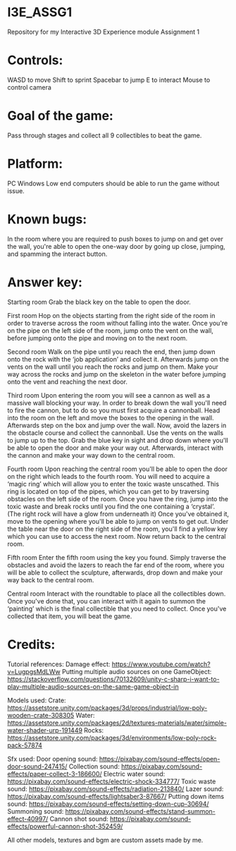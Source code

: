 # I3E_ASSG1
Repository for my Interactive 3D Experience module Assignment 1

# Controls:
WASD to move
Shift to sprint
Spacebar to jump
E to interact
Mouse to control camera

# Goal of the game:
Pass through stages and collect all 9 collectibles to beat the game.

# Platform: 
PC Windows
Low end computers should be able to run the game without issue.

# Known bugs:
In the room where you are required to push boxes to jump on and get over the wall, you're able to open the one-way door by going up close, jumping, and spamming the interact button.


# Answer key:

Starting room
Grab the black key on the table to open the door.

First room
Hop on the objects starting from the right side of the room in order to traverse across the room without falling into the water. Once you're on the pipe on the left side of the room, jump onto the vent on the wall, before jumping onto the pipe and moving on to the next room. 

Second room
Walk on the pipe until you reach the end, then jump down onto the rock with the ‘job application’ and collect it. Afterwards jump on the vents on the wall until you reach the rocks and jump on them. Make your way across the rocks and jump on the skeleton in the water before jumping onto the vent and reaching the next door.

Third room
Upon entering the room you will see a cannon as well as a massive wall blocking your way. In order to break down the wall you'll need to fire the cannon, but to do so you must first acquire a cannonball. Head into the room on the left and move the boxes to the opening in the wall. Afterwards step on the box and jump over the wall. Now, avoid the lazers in the obstacle course and collect the cannonball. Use the vents on the walls to jump up to the top. Grab the blue key in sight and drop down where you'll be able to open the door and make your way out. Afterwards, interact with the cannon and make your way down to the central room.

Fourth room
Upon reaching the central room you'll be able to open the door on the right which leads to the fourth room. You will need to acquire a ‘magic ring’ which will allow you to enter the toxic waste unscathed. This ring is located on top of the pipes, which you can get to by traversing obstacles on the left side of the room. Once you have the ring, jump into the toxic waste and break rocks until you find the one containing a ‘crystal’. (The right rock will have a glow from underneath it) Once you've obtained it, move to the opening where you'll be able to jump on vents to get out. Under the table near the door on the right side of the room, you'll find a yellow key which you can use to access the next room. Now return back to the central room.

Fifth room
Enter the fifth room using the key you found. Simply traverse the obstacles and avoid the lazers to reach the far end of the room, where you will be able to collect the sculpture, afterwards, drop down and make your way back to the central room. 

Central room
Interact with the roundtable to place all the collectibles down. Once you've done that, you can interact with it again to summon the ‘painting’ which is the final collectible that you need to collect. Once you've collected that item, you will beat the game.


# Credits:

Tutorial references:
Damage effect: https://www.youtube.com/watch?v=LugpgsMdLWw
Putting multiple audio sources on one GameObject: https://stackoverflow.com/questions/70132609/unity-c-sharp-i-want-to-play-multiple-audio-sources-on-the-same-game-object-in

Models used:
Crate: https://assetstore.unity.com/packages/3d/props/industrial/low-poly-wooden-crate-308305
Water: https://assetstore.unity.com/packages/2d/textures-materials/water/simple-water-shader-urp-191449
Rocks: https://assetstore.unity.com/packages/3d/environments/low-poly-rock-pack-57874

Sfx used:
Door opening sound: https://pixabay.com/sound-effects/open-door-sound-247415/
Collection sound: https://pixabay.com/sound-effects/paper-collect-3-186600/
Electric water sound: https://pixabay.com/sound-effects/electric-shock-334777/
Toxic waste sound: https://pixabay.com/sound-effects/radiation-213840/
Lazer sound: https://pixabay.com/sound-effects/lightsaber3-87667/
Putting down items sound: https://pixabay.com/sound-effects/setting-down-cup-30694/
Summoning sound: https://pixabay.com/sound-effects/stand-summon-effect-40997/
Cannon shot sound: https://pixabay.com/sound-effects/powerful-cannon-shot-352459/

All other models, textures and bgm are custom assets made by me.


